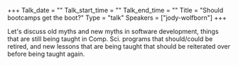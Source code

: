 +++
Talk_date = ""
Talk_start_time = ""
Talk_end_time = ""
Title = "Should bootcamps get the boot?"
Type = "talk"
Speakers = ["jody-wolfborn"]
+++

Let's discuss old myths and new myths in software development, things that are still being taught in Comp. Sci. programs that should/could be retired, and new lessons that are being taught that should be reiterated over before being taught again.